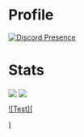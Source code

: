 # Profile
[![Discord Presence](https://lanyard.cnrad.dev/api/599987931913912320)](https://discord.com/users/599987931913912320)

# Stats

<img align="center" src="https://github-readme-stats.vercel.app/api?username=rizzgod5961&show_icons=true&theme=radical" />
<img align="center" src="https://github-readme-stats.vercel.app/api/top-langs/?username=rizzgod5961&layout=compact&theme=radical" />

[![Test](<div style="width: 500px; height: 350px; position: absolute;"></div>)](https://google.com)
